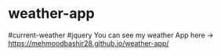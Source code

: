 # weather-app
#current-weather
#jquery
You can see my weather App here ->  https://mehmoodbashir28.github.io/weather-app/
